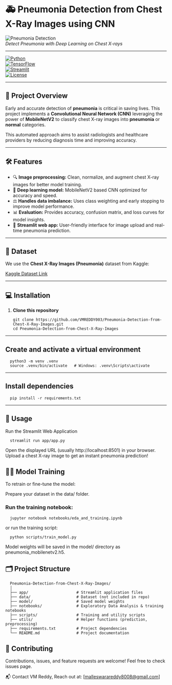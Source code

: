 # 🚑 Pneumonia Detection from Chest X-Ray Images using CNN

![Pneumonia Detection](https://user-images.githubusercontent.com/yourusername/your-repo-image.png)  
*Detect Pneumonia with Deep Learning on Chest X-rays*

---

[![Python](https://img.shields.io/badge/python-3.10-blue?logo=python&logoColor=white)](https://www.python.org/)  
[![TensorFlow](https://img.shields.io/badge/tensorflow-2.x-orange?logo=tensorflow&logoColor=white)](https://www.tensorflow.org/)  
[![Streamlit](https://img.shields.io/badge/streamlit-app-red?logo=streamlit&logoColor=white)](https://streamlit.io/)  
[![License](https://img.shields.io/github/license/VMREDDY003/Pneumonia-Detection-from-Chest-X-Ray-Images)](LICENSE)

---

## 🌟 Project Overview

Early and accurate detection of **pneumonia** is critical in saving lives. This project implements a **Convolutional Neural Network (CNN)** leveraging the power of **MobileNetV2** to classify chest X-ray images into **pneumonia** or **normal** categories.

This automated approach aims to assist radiologists and healthcare providers by reducing diagnosis time and improving accuracy.

---

## 🛠️ Features

- 🔍 **Image preprocessing:** Clean, normalize, and augment chest X-ray images for better model training.  
- 🤖 **Deep learning model:** MobileNetV2 based CNN optimized for accuracy and speed.  
- ⚖️ **Handles data imbalance:** Uses class weighting and early stopping to improve model performance.  
- 📊 **Evaluation:** Provides accuracy, confusion matrix, and loss curves for model insights.  
- 🚀 **Streamlit web app:** User-friendly interface for image upload and real-time pneumonia prediction.  

---

## 📁 Dataset

We use the **Chest X-Ray Images (Pneumonia)** dataset from Kaggle:

[Kaggle Dataset Link](https://www.kaggle.com/paultimothymooney/chest-xray-pneumonia)

---

## 💻 Installation

1. **Clone this repository**

   ```
   git clone https://github.com/VMREDDY003/Pneumonia-Detection-from-Chest-X-Ray-Images.git
   cd Pneumonia-Detection-from-Chest-X-Ray-Images
---

## Create and activate a virtual environment

 
      python3 -m venv .venv
      source .venv/bin/activate   # Windows: .venv\Scripts\activate
---

## Install dependencies
    
      pip install -r requirements.txt
---

## 🚀 Usage
Run the Streamlit Web Application

      streamlit run app/app.py

Open the displayed URL (usually http://localhost:8501) in your browser. Upload a chest X-ray image to get an instant pneumonia prediction!

## 🏋️‍♂️ Model Training
To retrain or fine-tune the model:

Prepare your dataset in the data/ folder.

### Run the training notebook:

      jupyter notebook notebooks/eda_and_training.ipynb
or run the training script:

      python scripts/train_model.py
Model weights will be saved in the model/ directory as pneumonia_mobilenetv2.h5.

## 🗂️ Project Structure

      Pneumonia-Detection-from-Chest-X-Ray-Images/
      │
      ├── app/                     # Streamlit application files
      ├── data/                    # Dataset (not included in repo)
      ├── model/                   # Saved model weights
      ├── notebooks/               # Exploratory Data Analysis & training notebooks
      ├── scripts/                 # Training and utility scripts
      ├── utils/                   # Helper functions (prediction, preprocessing)
      ├── requirements.txt         # Project dependencies
      └── README.md                # Project documentation

## 🤝 Contributing
Contributions, issues, and feature requests are welcome!
Feel free to check issues page.

📬 Contact
VM Reddy,
Reach out at: [malleswarareddy8008@gmail.com]

